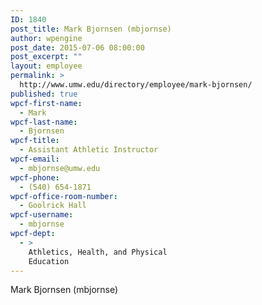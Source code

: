 ```yaml
---
ID: 1840
post_title: Mark Bjornsen (mbjornse)
author: wpengine
post_date: 2015-07-06 08:00:00
post_excerpt: ""
layout: employee
permalink: >
  http://www.umw.edu/directory/employee/mark-bjornsen/
published: true
wpcf-first-name:
  - Mark
wpcf-last-name:
  - Bjornsen
wpcf-title:
  - Assistant Athletic Instructor
wpcf-email:
  - mbjornse@umw.edu
wpcf-phone:
  - (540) 654-1871
wpcf-office-room-number:
  - Goolrick Hall
wpcf-username:
  - mbjornse
wpcf-dept:
  - >
    Athletics, Health, and Physical
    Education
---
```

Mark Bjornsen (mbjornse)